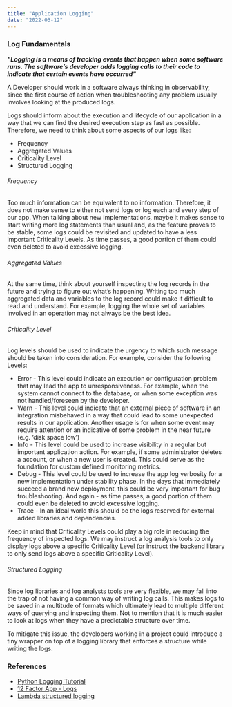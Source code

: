 ```yaml
---
title: "Application Logging"
date: "2022-03-12"
---
```


### Log Fundamentals


***"Logging is a means of tracking events that happen when some software runs. The software’s developer adds logging calls to their code to indicate that certain events have occurred"***

A Developer should work in a software always thinking in observability, since the first course of action when troubleshooting any problem usually involves looking at the produced logs.

Logs should inform about the execution and lifecycle of our application in a way that we can find the desired execution step as fast as possible. Therefore, we need to think about some aspects of our logs like:

* Frequency
* Aggregated Values
* Criticality Level
* Structured Logging

###### Frequency

Too much information can be equivalent to no information. Therefore, it does not make sense to either not send logs or log each and every step of our app. When talking about new implementations, maybe it makes sense to start writing more log statements than usual and, as the feature proves to be stable, some logs could be revisited and updated to have a less important Criticality Levels. As time passes, a good portion of them could even deleted to avoid excessive logging.

###### Aggregated Values

At the same time, think about yourself inspecting the log records in the future and trying to figure out what’s happening. Writing too much aggregated data and variables to the log record could make it difficult to read and understand. For example, logging the whole set of variables involved in an operation may not always be the best idea.

###### Criticality Level

Log levels should be used to indicate the urgency to which such message should be taken into consideration. For example, consider the following Levels:

* Error - This level could indicate an execution or configuration problem that may lead the app to unresponsiveness. For example, when the system cannot connect to the database, or when some exception was not handled/foreseen by the developer.
* Warn - This level could indicate that an external piece of software in an integration misbehaved in a way that could lead to some unexpected results in our application. Another usage is for when some event may require attention or an indicative of some problem in the near future (e.g. ‘disk space low’)
* Info - This level could be used to increase visibility in a regular but important application action. For example, if some administrator deletes a account, or when a new user is created. This could serve as the foundation for custom defined monitoring metrics.
* Debug - This level could be used to increase the app log verbosity for a new implementation under stability phase. In the days that immediately succeed a brand new deployment, this could be very important for bug troubleshooting. And again - as time passes, a good portion of them could even be deleted to avoid excessive logging.
* Trace - In an ideal world this should be the logs reserved for external added libraries and dependencies.

Keep in mind that Criticality Levels could play a big role in reducing the frequency of inspected logs. We may instruct a log analysis tools to only display logs above a specific Criticality Level (or instruct the backend library to only send logs above a specific Criticality Level).

###### Structured Logging
Since log libraries and log analysts tools are very flexible, we may fall into the trap of not having a common way of writing log calls. This makes logs to be saved in a multitude of formats which ultimately lead to multiple different ways of querying and inspecting them. Not to mention that it is much easier to look at logs when they have a predictable structure over time. 

To mitigate this issue, the developers working in a project could introduce a tiny wrapper on top of a logging library that enforces a structure while writing the logs.


### References

* [Python Logging Tutorial](https://docs.python.org/3.8/howto/logging.html#logging-basic-tutorial)
* [12 Factor App - Logs](https://12factor.net/logs)
* [Lambda structured logging](https://docs.aws.amazon.com/lambda/latest/operatorguide/parse-logs.html)
